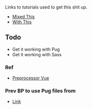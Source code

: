 Links to tutorials used to get this shit up.

- [Mixed This](https://www.valentinog.com/blog/webpack-4-tutorial/)
- [With This](https://appdividend.com/2018/03/12/how-to-setup-vue-js-with-webpack-4-example/)



## Todo

- Get it working with Pug
- Get it working with Sass



### Ref

- [Preprocessor Vue](https://github.com/vuejs/vue-loader/blob/master/docs/en/configurations/pre-processors.md)

### Prev BP to use Pug files from

- [Link](https://github.com/Tor020/preprosboilerplate)